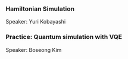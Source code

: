 ### Hamiltonian Simulation

Speaker: Yuri Kobayashi

### Practice: Quantum simulation with VQE

Speaker: Boseong Kim
